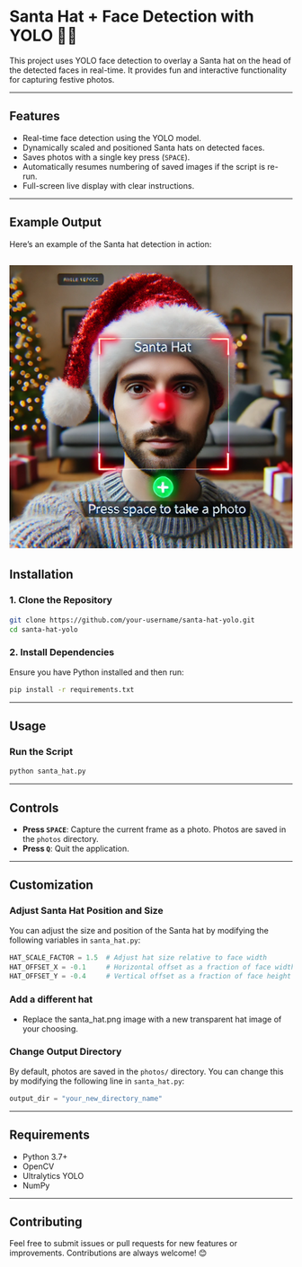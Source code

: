 # Santa Hat + Face Detection with YOLO 🎅📸

This project uses YOLO face detection to overlay a Santa hat on the head of the detected faces in real-time. It provides fun and interactive functionality for capturing festive photos.

---

## Features
- Real-time face detection using the YOLO model.
- Dynamically scaled and positioned Santa hats on detected faces.
- Saves photos with a single key press (`SPACE`).
- Automatically resumes numbering of saved images if the script is re-run.
- Full-screen live display with clear instructions.

---
## Example Output

Here’s an example of the Santa hat detection in action:

![Santa Hat Detection Demo](demo.webp)
---

## Installation

### 1. Clone the Repository
```bash
git clone https://github.com/your-username/santa-hat-yolo.git
cd santa-hat-yolo
```

### 2. Install Dependencies
Ensure you have Python installed and then run:
```bash
pip install -r requirements.txt
```
---
## Usage

### Run the Script
```bash
python santa_hat.py
```
---
## Controls

- **Press `SPACE`**: Capture the current frame as a photo. Photos are saved in the `photos` directory.
- **Press `Q`**: Quit the application.
---
## Customization

### Adjust Santa Hat Position and Size
You can adjust the size and position of the Santa hat by modifying the following variables in `santa_hat.py`:

```python
HAT_SCALE_FACTOR = 1.5  # Adjust hat size relative to face width
HAT_OFFSET_X = -0.1     # Horizontal offset as a fraction of face width (-1.0 to 1.0)
HAT_OFFSET_Y = -0.4     # Vertical offset as a fraction of face height (-1.0 to 1.0)
```
### Add a different hat
- Replace the santa_hat.png image with a new transparent hat image of your choosing.
  
### Change Output Directory
By default, photos are saved in the `photos/` directory. You can change this by modifying the following line in `santa_hat.py`:

```python
output_dir = "your_new_directory_name"
```
---
## Requirements
- Python 3.7+
- OpenCV
- Ultralytics YOLO
- NumPy

---
## Contributing

Feel free to submit issues or pull requests for new features or improvements. Contributions are always welcome! 😊
